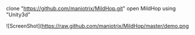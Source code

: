 clone  "https://github.com/maniotrix/MildHop.git"
open MildHop using "Unity3d"

![ScreenShot](https://raw.github.com/maniotrix/MildHop/master/demo.png
